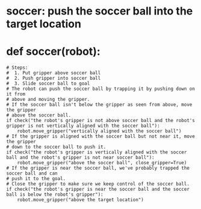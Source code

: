 # soccer: push the soccer ball into the target location
# def soccer(robot):
    # Steps:
    #  1. Put gripper above soccer ball
    #  2. Push gripper into soccer ball
    #  3. Slide soccer ball to goal
    # The robot can push the soccer ball by trapping it by pushing down on it from
    # above and moving the gripper.
    # If the soccer ball isn't below the gripper as seen from above, move the gripper
    # above the soccer ball.
    if check("the robot's gripper is not above soccer ball and the robot's gripper is not vertically aligned with the soccer ball"):
        robot.move_gripper("vertically aligned with the soccer ball")
    # If the gripper is aligned with the soccer ball but not near it, move the gripper
    # down to the soccer ball to push it.
    if check("the robot's gripper is vertically aligned with the soccer ball and the robot's gripper is not near soccer ball"):
        robot.move_gripper("above the soccer ball", close_gripper=True)
    # If the gripper is near the soccer ball, we've probably trapped the soccer ball and can
    # push it to the goal.
    # Close the gripper to make sure we keep control of the soccer ball.
    if check("the robot's gripper is near the soccer ball and the soccer ball is below the robot's gripper"):
        robot.move_gripper("above the target location")